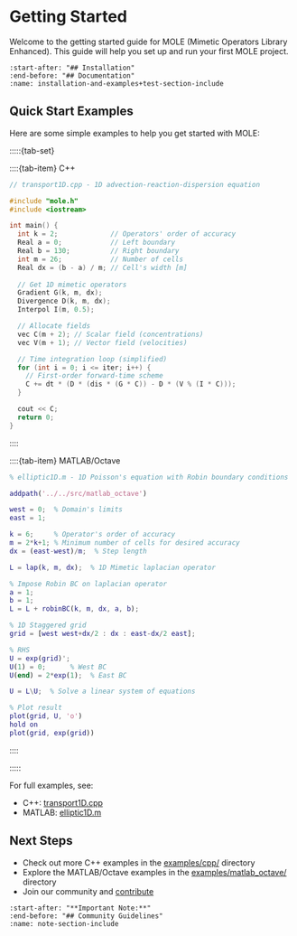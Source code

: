 # Getting Started

Welcome to the getting started guide for MOLE (Mimetic Operators Library Enhanced). This guide will help you set up and run your first MOLE project.

```{include} ../../../../README.md
:start-after: "## Installation"
:end-before: "## Documentation"
:name: installation-and-examples+test-section-include
```

## Quick Start Examples

Here are some simple examples to help you get started with MOLE:

:::::{tab-set}

::::{tab-item} C++
```cpp
// transport1D.cpp - 1D advection-reaction-dispersion equation

#include "mole.h"
#include <iostream>

int main() {
  int k = 2;             // Operators' order of accuracy
  Real a = 0;            // Left boundary
  Real b = 130;          // Right boundary
  int m = 26;            // Number of cells
  Real dx = (b - a) / m; // Cell's width [m]
  
  // Get 1D mimetic operators
  Gradient G(k, m, dx);
  Divergence D(k, m, dx);
  Interpol I(m, 0.5);

  // Allocate fields
  vec C(m + 2); // Scalar field (concentrations)
  vec V(m + 1); // Vector field (velocities)

  // Time integration loop (simplified)
  for (int i = 0; i <= iter; i++) {
    // First-order forward-time scheme
    C += dt * (D * (dis * (G * C)) - D * (V % (I * C)));
  }

  cout << C;
  return 0;
}
```
::::

::::{tab-item} MATLAB/Octave
```matlab
% elliptic1D.m - 1D Poisson's equation with Robin boundary conditions

addpath('../../src/matlab_octave')

west = 0;  % Domain's limits
east = 1;

k = 6;     % Operator's order of accuracy
m = 2*k+1; % Minimum number of cells for desired accuracy
dx = (east-west)/m;  % Step length

L = lap(k, m, dx);  % 1D Mimetic laplacian operator

% Impose Robin BC on laplacian operator
a = 1;
b = 1;
L = L + robinBC(k, m, dx, a, b);

% 1D Staggered grid
grid = [west west+dx/2 : dx : east-dx/2 east];

% RHS
U = exp(grid)';
U(1) = 0;      % West BC
U(end) = 2*exp(1);  % East BC

U = L\U;  % Solve a linear system of equations

% Plot result
plot(grid, U, 'o')
hold on
plot(grid, exp(grid))
```
::::

:::::

For full examples, see:
- C++: [transport1D.cpp](https://github.com/csrc-sdsu/mole/blob/master/examples/cpp/transport1D.cpp)
- MATLAB: [elliptic1D.m](https://github.com/csrc-sdsu/mole/blob/master/examples/matlab_octave/elliptic1D.m)

## Next Steps

- Check out more C++ examples in the [examples/cpp/](https://github.com/csrc-sdsu/mole/blob/master/examples/cpp) directory
- Explore the MATLAB/Octave examples in the [examples/matlab_octave/](https://github.com/csrc-sdsu/mole/blob/master/examples/matlab_octave) directory
- Join our community and [contribute](https://github.com/csrc-sdsu/mole/blob/master/CONTRIBUTING.md)

```{include} ../../../../README.md
:start-after: "**Important Note:**"
:end-before: "## Community Guidelines"
:name: note-section-include
``` 
